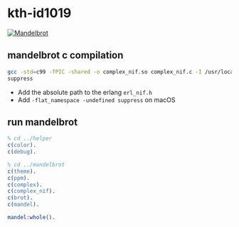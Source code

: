 # kth-id1019

<a target="_blank" href="https://github.com/eschmar/kth-id1019/raw/master/mandelbrot/img/fjord.jpg">
    <img src="https://github.com/eschmar/kth-id1019/raw/master/mandelbrot/img/fjord.jpg" alt="Mandelbrot" style="max-width:100%;">
</a>


## mandelbrot c compilation

```sh
gcc -std=c99 -fPIC -shared -o complex_nif.so complex_nif.c -I /usr/local/lib/erlang/erts-8.2/include/ -flat_namespace -undefined 
suppress
```

* Add the absolute path to the erlang `erl_nif.h`
* Add `-flat_namespace -undefined suppress` on macOS

## run mandelbrot

```erl
% cd ../helper
c(color).
c(debug).

% cd ../mandelbrot
c(theme).
c(ppm).
c(complex).
c(complex_nif).
c(brot).
c(mandel).

mandel:whole().
```
